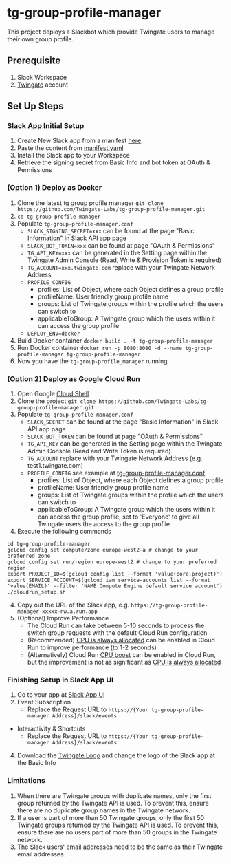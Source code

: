 # tg-group-profile-manager
This project deploys a Slackbot which provide Twingate users to manage their own group profile.

## Prerequisite
1. Slack Workspace
2. [Twingate](https://www.twingate.com/) account

## Set Up Steps
### Slack App Initial Setup
1. Create New Slack app from a manifest [here](https://api.slack.com/apps)
2. Paste the content from [manifest.yaml](https://github.com/Twingate-Labs/tg-group-profile-manager/blob/main/manifest.yml)
3. Install the Slack app to your Workspace
4. Retrieve the signing secret from Basic Info and bot token at OAuth & Permissions

### (Option 1) Deploy as Docker
1. Clone the latest tg group profile manager `git clone https://github.com/Twingate-Labs/tg-group-profile-manager.git`
2. `cd tg-group-profile-manager`
3. Populate `tg-group-profile-manager.conf`
   - `SLACK_SIGNING_SECRET=xxx` can be found at the page "Basic Information" in Slack API app page
   - `SLACK_BOT_TOKEN=xxx` can be found at page "OAuth & Permissions"
   - `TG_API_KEY=xxx` can be generated in the Setting page within the Twingate Admin Console (Read, Write & Provision Token is required)
   - `TG_ACCOUNT=xxx.twingate.com` replace with your Twingate Network Address
   - `PROFILE_CONFIG` 
     - profiles: List of Object, where each Object defines a group profile
     - profileName: User friendly group profile name
     - groups: List of Twingate groups within the profile which the users can switch to
     - applicableToGroup: A Twingate group which the users within it can access the group profile
   - `DEPLOY_ENV=docker`
4. Build Docker container `docker build . -t tg-group-profile-manager`
5. Run Docker container `docker run -p 8080:8080 -d --name tg-group-profile-manager tg-group-profile-manager`
6. Now you have the `tg-group-profile_manager` running

### (Option 2) Deploy as Google Cloud Run
1. Open Google [Cloud Shell](https://cloud.google.com/shell)
2. Clone the project `git clone https://github.com/Twingate-Labs/tg-group-profile-manager.git`
3. Populate `tg-group-profile-manager.conf`
    - `SLACK_SECRET` can be found at the page "Basic Information" in Slack API app page
    - `SLACK_BOT_TOKEN` can be found at page "OAuth & Permissions"
    - `TG_API_KEY` can be generated in the Setting page within the Twingate Admin Console (Read and Write Token is required)
    - `TG_ACCOUNT` replace with your Twingate Network Address (e.g. test1.twingate.com)
    - `PROFILE_CONFIG` see example at [tg-group-profile-manager.conf](https://github.com/Twingate-Labs/tg-group-profile-manager/blob/main/tg-group-profile-manager.conf)
        - profiles: List of Object, where each Object defines a group profile
        - profileName: User friendly group profile name
        - groups: List of Twingate groups within the profile which the users can switch to
        - applicableToGroup: A Twingate group which the users within it can access the group profile, set to 'Everyone' to give all Twingate users the access to the group profile
4. Execute the following commands
```
cd tg-group-profile-manager
gcloud config set compute/zone europe-west2-a # change to your preferred zone
gcloud config set run/region europe-west2 # change to your preferred region
export PROJECT_ID=$(gcloud config list --format 'value(core.project)')
export SERVICE_ACCOUNT=$(gcloud iam service-accounts list --format 'value(EMAIL)' --filter 'NAME:Compute Engine default service account')
./cloudrun_setup.sh
```
4. Copy out the URL of the Slack app, e.g. `https://tg-group-profile-manager-xxxxx-nw.a.run.app`
5. (Optional) Improve Performance
   * The Cloud Run can take between 5-10 seconds to process the switch group requests with the default Cloud Run configuration
   * (Recommended) [CPU is always allocated](https://cloud.google.com/run/docs/configuring/cpu-allocation#setting) can be enabled in Cloud Run to improve performance (to 1-2 seconds)
   * (Alternatively) Cloud Run [CPU boost](https://cloud.google.com/blog/products/serverless/announcing-startup-cpu-boost-for-cloud-run--cloud-functions) can be enabled in Cloud Run, but the improvement is not as significant as [CPU is always allocated](https://cloud.google.com/run/docs/configuring/cpu-allocation#setting)

### Finishing Setup in Slack App UI
1. Go to your app at [Slack App UI](https://api.slack.com/apps)
3. Event Subscription
   * Replace the Request URL to `https://{Your tg-group-profile-manager Address}/slack/events`
* Interactivity & Shortcuts
   * Replace the Request URL to `https://{Your tg-group-profile-manager Address}/slack/events`
4. Download the [Twingate Logo](https://github.com/Twingate-Labs/tg-group-profile-manager/blob/main/Twingate%20Logo%20-%20Icon.png) and change the logo of the Slack app at the Basic Info

### Limitations
1. When there are Twingate groups with duplicate names, only the first group returned by the Twingate API is used. To prevent this, ensure there are no duplicate group names in the Twingate network.
2. If a user is part of more than 50 Twingate groups, only the first 50 Twingate groups returned by the Twingate API is used. To prevent this, ensure there are no users part of more than 50 groups in the Twingate network.
3. The Slack users' email addresses need to be the same as their Twingate email addresses.